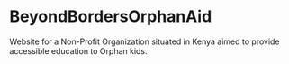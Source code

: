 # BeyondBordersOrphanAid
Website for a Non-Profit Organization situated in Kenya aimed to provide accessible education to Orphan kids.
